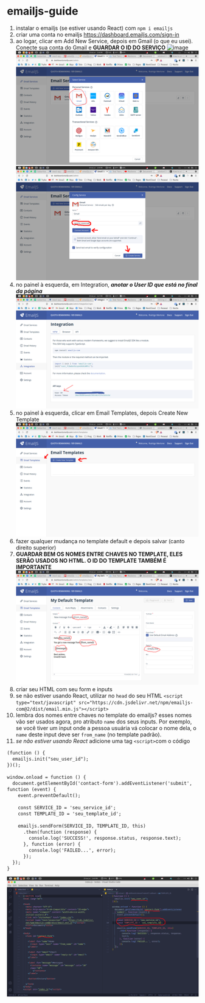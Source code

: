 # emailjs-guide

1. instalar o emailjs (se estiver usando React) com `npm i emailjs`
2. criar uma conta no emailjs https://dashboard.emailjs.com/sign-in
3. ao logar, clicar em Add New Service, depois em Gmail (o que eu usei). Conecte sua conta do Gmail e **GUARDAR O ID DO SERVIÇO** ![image](https://user-images.githubusercontent.com/10542075/127533302-5e090513-b537-4061-8327-85a7fa8c2e19.png) ![image2](https://github.com/alestori/emailjs-guide/blob/master/gmailservice.png?raw=true) ![image3](https://github.com/alestori/emailjs-guide/blob/master/connectgmail.png?raw=true)
4. no painel à esquerda, em Integration, ***anotar o User ID que está no final da página*** ![image4](https://github.com/alestori/emailjs-guide/blob/master/userid.png?raw=true)
5. no painel à esquerda, clicar em Email Templates, depois Create New Template ![image5](https://github.com/alestori/emailjs-guide/blob/master/newtemplate.png?raw=true)
6. fazer qualquer mudança no template default e depois salvar (canto direito superior) 
7. **GUARDAR BEM OS NOMES ENTRE CHAVES NO TEMPLATE, ELES SERÃO USADOS NO HTML. O ID DO TEMPLATE TAMBÉM É IMPORTANTE** ![iamge6](https://github.com/alestori/emailjs-guide/blob/master/templatedefault.png?raw=true)
8. criar seu HTML com seu form e inputs
9. se não estiver usando React, utilizar no `head` do seu HTML `<script type="text/javascript" src="https://cdn.jsdelivr.net/npm/emailjs-com@2/dist/email.min.js"></script>`
10. lembra dos nomes entre chaves no template do emailjs? esses nomes vão ser usados agora, pro atributo `name` dos seus inputs. Por exemplo, se você tiver um input onde a pessoa usuária vá colocar o nome dela, o `name` deste input deve ser `from_name` (no template padrão).
11. *se não estiver usando React* adicione uma tag `<script>`com o código 
```
(function () {
  emailjs.init("seu_user_id");
})();

window.onload = function () {
  document.getElementById('contact-form').addEventListener('submit', function (event) {
    event.preventDefault();

    const SERVICE_ID = 'seu_service_id';
    const TEMPLATE_ID = 'seu_template_id';

    emailjs.sendForm(SERVICE_ID, TEMPLATE_ID, this)
      .then(function (response) {
        console.log('SUCCESS!', response.status, response.text);
      }, function (error) {
        console.log('FAILED...', error);
      });
  });
}
```

![image7](https://github.com/alestori/emailjs-guide/blob/master/code.png?raw=true)
